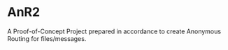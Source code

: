 # AnR2
A Proof-of-Concept Project prepared in accordance to create Anonymous Routing for files/messages.
